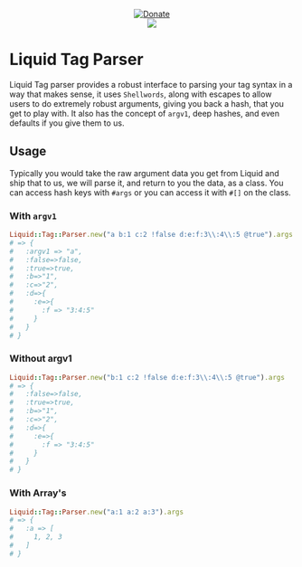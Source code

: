 <p align=center>
  <a href=https://goo.gl/BhrgjW>
    <img src=https://envygeeks.io/badges/paypal-large_1.png alt=Donate>
  </a>
  <br>
  <a href=https://travis-ci.org/envygeeks/liquid-tag-parser>
    <img src="https://travis-ci.org/envygeeks/liquid-tag-parser.svg?branch=master">
  </a>
</div>

# Liquid Tag Parser

Liquid Tag parser provides a robust interface to parsing your tag syntax in a way that makes sense, it uses `Shellwords`, along with escapes to allow users to do extremely robust arguments, giving you back a hash, that you get to play with.  It also has the concept of `argv1`, deep hashes, and even defaults if you give them to us.

## Usage

Typically you would take the raw argument data you get from Liquid and ship that to us, we will parse it, and return to you the data, as a class.  You can access hash keys with `#args` or you can access it with `#[]` on the class.

### With `argv1`

```ruby
Liquid::Tag::Parser.new("a b:1 c:2 !false d:e:f:3\\:4\\:5 @true").args
# => {
#   :argv1 => "a",
#   :false=>false,
#   :true=>true,
#   :b=>"1",
#   :c=>"2",
#   :d=>{
#     :e=>{
#       :f => "3:4:5"
#     }
#   }
# }
```

### Without argv1

```ruby
Liquid::Tag::Parser.new("b:1 c:2 !false d:e:f:3\\:4\\:5 @true").args
# => {
#   :false=>false,
#   :true=>true,
#   :b=>"1",
#   :c=>"2",
#   :d=>{
#     :e=>{
#       :f => "3:4:5"
#     }
#   }
# }
```

### With Array's

```ruby
Liquid::Tag::Parser.new("a:1 a:2 a:3").args
# => {
#   :a => [
#     1, 2, 3
#   ]
# }
```
